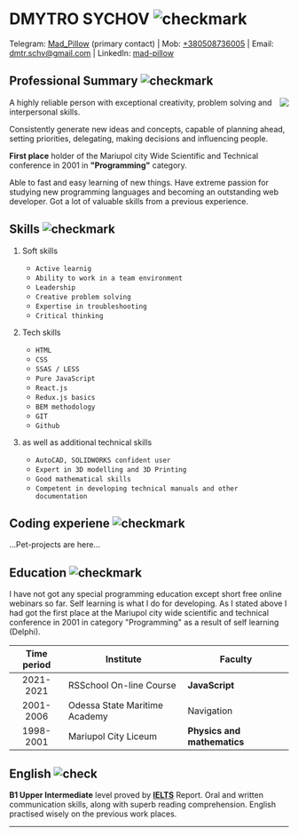 # **DMYTRO SYCHOV** ![checkmark](/images/check.png)

Telegram: [Mad_Pillow](https://t.me/Mad_Pillow) (primary contact) \| Mob: [+380508736005](tel:+380508736005) \| 
Email: [dmtr.schv@gmail.com](mailto:dmtr.schv@gmail.com) \| LinkedIn: [mad-pillow](http://www.linkedin.com/in/mad-pillow)

## **Professional Summary** ![checkmark](/images/check.png)

<img align="right" src="./images/avatar.jpg" />

A highly reliable person with exceptional creativity, problem solving and interpersonal skills.

Consistently generate new ideas and concepts, capable of planning ahead, setting priorities, delegating, making decisions and influencing people.

**First place** holder of the Mariupol city Wide Scientific and Technical conference in 2001 in **"Programming"** category.

Able to fast and easy learning of new things. Have extreme passion for studying  new programming languages and becoming an outstanding web developer. Got a lot of valuable skills from a previous experience.

## **Skills** ![checkmark](/images/check.png)

1. Soft skills
   - `Active learnig`
   - `Ability to work in a team environment`
   - `Leadership`
   - `Creative problem solving`
   - `Expertise in troubleshooting`
   - `Critical thinking`

2. Tech skills
   - `HTML`
   - `CSS`
   - `SSAS / LESS`
   - `Pure JavaScript`
   - `React.js`
   - `Redux.js basics`
   - `BEM methodology`
   - `GIT`
   - `Github`

3. as well as additional technical skills
   - `AutoCAD, SOLIDWORKS confident user`
   - `Expert in 3D modelling and 3D Printing`
   - `Good mathematical skills`
   - `Competent in developing technical manuals and other documentation`

## **Coding experiene** ![checkmark](/images/check.png)

...Pet-projects are here...

## **Education** ![checkmark](/images/check.png)

I have not got any special programming education except short free online webinars so far. Self learning is what I do for developing. As I stated above I had got the first place at the Mariupol city wide scientific and technical conference in 2001 in category "Programming" as a result of self learning (Delphi).

| Time period | Institute | Faculty |
| :---------: | --------- | ------- |
| 2021-2021 | RSSchool On-line Course | **JavaScript** |
| 2001-2006 | Odessa State Maritime Academy | Navigation |
| 1998-2001 | Mariupol City Liceum | **Physics and mathematics** |

## **English** ![check](/images/check.png)

**B1 Upper Intermediate** level proved by **[IELTS](https://www.ielts.org/)** Report. Oral and written communication
skills, along with superb reading comprehension. English practised wisely on the previous work places.

---
